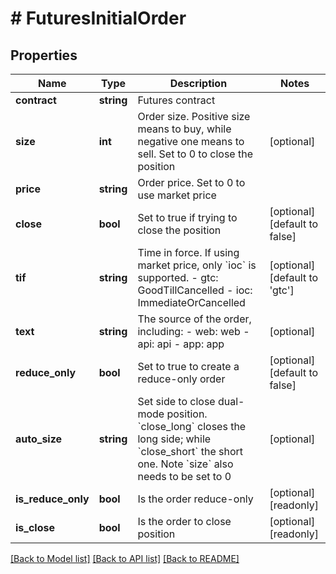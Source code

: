# # FuturesInitialOrder

## Properties

Name | Type | Description | Notes
------------ | ------------- | ------------- | -------------
**contract** | **string** | Futures contract | 
**size** | **int** | Order size. Positive size means to buy, while negative one means to sell. Set to 0 to close the position | [optional] 
**price** | **string** | Order price. Set to 0 to use market price | 
**close** | **bool** | Set to true if trying to close the position | [optional] [default to false]
**tif** | **string** | Time in force. If using market price, only &#x60;ioc&#x60; is supported.  - gtc: GoodTillCancelled - ioc: ImmediateOrCancelled | [optional] [default to 'gtc']
**text** | **string** | The source of the order, including: - web: web - api: api - app: app | [optional] 
**reduce_only** | **bool** | Set to true to create a reduce-only order | [optional] [default to false]
**auto_size** | **string** | Set side to close dual-mode position. &#x60;close_long&#x60; closes the long side; while &#x60;close_short&#x60; the short one. Note &#x60;size&#x60; also needs to be set to 0 | [optional] 
**is_reduce_only** | **bool** | Is the order reduce-only | [optional] [readonly] 
**is_close** | **bool** | Is the order to close position | [optional] [readonly] 

[[Back to Model list]](../../README.md#documentation-for-models) [[Back to API list]](../../README.md#documentation-for-api-endpoints) [[Back to README]](../../README.md)
